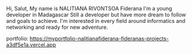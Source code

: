 Hi, Salut,
My name is NALITIANA RIVONTSOA Fiderana
I'm a young developer in Madagascar
Still a developer but have more dream to follow and goals to achieve.
I'm interested in every field around informatics and networking and ready for new adventure.

portfolio: https://myportfolio-nalitianafiderana-fideranas-projects-a3df5e1a.vercel.app
